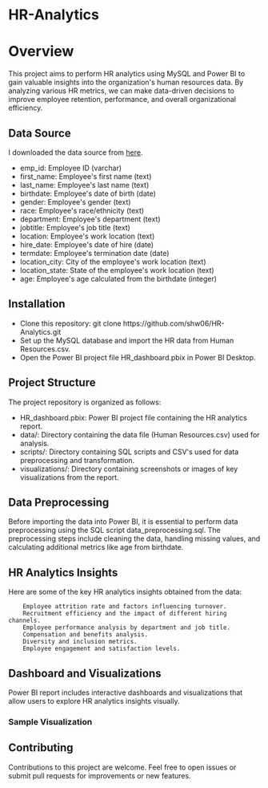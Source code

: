 # HR-Analytics

<h1>Overview</h1>
<p>This project aims to perform HR analytics using MySQL and Power BI to gain valuable insights into the organization's human resources data. By analyzing various HR metrics, we can make data-driven decisions to improve employee retention, performance, and overall organizational efficiency.</p>

<h2>Data Source</h2>

I downloaded the data source from <a href="https://github.com/abhishek201294/HR-analytics-Dashboard/blob/main/Human%20Resources.csv">here</a>.
    <ul>
        <li>emp_id: Employee ID (varchar)</li>
        <li>first_name: Employee's first name (text)</li>
        <li>last_name: Employee's last name (text)</li>
        <li>birthdate: Employee's date of birth (date)</li>
        <li>gender: Employee's gender (text)</li>
        <li>race: Employee's race/ethnicity (text)</li>
        <li>department: Employee's department (text)</li>
        <li>jobtitle: Employee's job title (text)</li>
        <li>location: Employee's work location (text)</li>
        <li>hire_date: Employee's date of hire (date)</li>
        <li>termdate: Employee's termination date (date)</li>
        <li>location_city: City of the employee's work location (text)</li>
        <li>location_state: State of the employee's work location (text)</li>
        <li>age: Employee's age calculated from the birthdate (integer)</li>
    </ul>

<h2>Installation</h2>
    <ul>
        <li>Clone this repository: git clone https://github.com/shw06/HR-Analytics.git</li>
        <li>Set up the MySQL database and import the HR data from Human Resources.csv.</li>
        <li>Open the Power BI project file HR_dashboard.pbix in Power BI Desktop.</li>
    </ul>

<h2>Project Structure</h2>
    <p>The project repository is organized as follows:</p>
    <ul>
        <li>HR_dashboard.pbix: Power BI project file containing the HR analytics report.</li>
        <li>data/: Directory containing the data file (Human Resources.csv) used for analysis.</li>
        <li>scripts/: Directory containing SQL scripts and CSV's used for data preprocessing and transformation.</li>
        <li>visualizations/: Directory containing screenshots or images of key visualizations from the report.</li>
    </ul>

<h2>Data Preprocessing</h2>
    <p>Before importing the data into Power BI, it is essential to perform data preprocessing using the SQL script data_preprocessing.sql. 
        The preprocessing steps include cleaning the data, handling missing values, and calculating additional metrics like age from birthdate.</p>

<h2>HR Analytics Insights</h2>   
        Here are some of the key HR analytics insights obtained from the data:
        
        Employee attrition rate and factors influencing turnover.
        Recruitment efficiency and the impact of different hiring channels.
        Employee performance analysis by department and job title.
        Compensation and benefits analysis.
        Diversity and inclusion metrics.
        Employee engagement and satisfaction levels.

        
<h2>Dashboard and Visualizations</h2>
    <p>Power BI report includes interactive dashboards and visualizations that allow users to explore HR analytics insights visually.</p> 
        
<h3>Sample Visualization</h3>  
        
<h2>Contributing</h2>
    <p>Contributions to this project are welcome. Feel free to open issues or submit pull requests for improvements or new features.</p>
        
